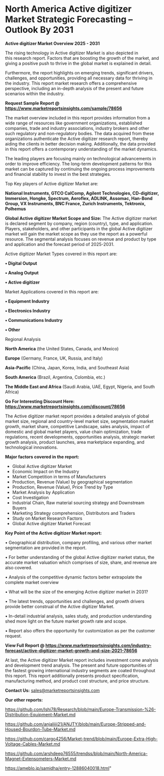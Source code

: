 # North America Active digitizer Market Strategic Forecasting – Outlook By 2031

<Strong> Active digitizer Market Overview 2025 - 2031</strong>

The rising technology in Active digitizer Market is also depicted in this research report. Factors that are boosting the growth of the market, and giving a positive push to thrive in the global market is explained in detail.

Furthermore, the report highlights on emerging trends, significant drivers, challenges, and opportunities, providing all necessary data for thriving in the industry. This report market research offers a comprehensive perspective, including an in-depth analysis of the present and future scenarios within the industry.

<strong>Request Sample Report @ <a href=https://www.marketreportsinsights.com/sample/78656>https://www.marketreportsinsights.com/sample/78656</a></strong>

The market overview included in this report provides information from a wide range of resources like government organizations, established companies, trade and industry associations, industry brokers and other such regulatory and non-regulatory bodies. The data acquired from these organizations authenticate the Active digitizer research report, thereby aiding the clients in better decision making. Additionally, the data provided in this report offers a contemporary understanding of the market dynamics.

The leading players are focusing mainly on technological advancements in order to improve efficiency. The long-term development patterns for this market can be captured by continuing the ongoing process improvements and financial stability to invest in the best strategies.

Top Key players of Active digitizer Market are:

<strong>National Instruments, GTCO CalComp, Agilent Technologies, CD-digitizer, Immersion, Hongke, Spectrum, Aeroflex, ADLINK, Assomac, Han-Bond Group, VX Instruments, BNC France, Zurich Instruments, Tektronix, Polhemus</strong>

<strong><b>Global Active digitizer Market Scope and Size:</b></strong>
The Active digitizer market is declared segment by company, region (country), type, and application. Players, stakeholders, and other participants in the global Active digitizer market will gain the market scope as they use the report as a powerful resource. The segmental analysis focuses on revenue and product by type and application and the forecast period of 2025-2031.

Active digitizer Market Types covered in this report are:

<strong>• Digital Output

• Analog Output

• Active digitizer</strong>

Market Applications covered in this report are:

<strong>• Equipment Industry

• Electronics Industry

• Communications Industry

• Other</strong> 

Regional Analysis

<strong>North America</strong> (the United States, Canada, and Mexico)

<strong>Europe</strong> (Germany, France, UK, Russia, and Italy)

<strong>Asia-Pacific</strong> (China, Japan, Korea, India, and Southeast Asia)

<strong>South America</strong> (Brazil, Argentina, Colombia, etc.)

<strong>The Middle East and Africa</strong> (Saudi Arabia, UAE, Egypt, Nigeria, and South Africa)

<strong>Go For Interesting Discount Here: <a href=https://www.marketreportsinsights.com/discount/78656>https://www.marketreportsinsights.com/discount/78656</a></strong>

The Active digitizer market report provides a detailed analysis of global market size, regional and country-level market size, segmentation market growth, market share, competitive Landscape, sales analysis, impact of domestic and global market players, value chain optimization, trade regulations, recent developments, opportunities analysis, strategic market growth analysis, product launches, area marketplace expanding, and technological innovations.

<strong><b>Major factors covered in the report:</b></strong>
<ul>
  <li>Global Active digitizer Market </li>
  <li>Economic Impact on the Industry</li>
  <li>Market Competition in terms of Manufacturers</li>
  <li>Production, Revenue (Value) by geographical segmentation</li>
  <li>Production, Revenue (Value), Price Trend by Type</li>
  <li>Market Analysis by Application</li>
  <li>Cost Investigation</li>
  <li>Industrial Chain, Raw material sourcing strategy and Downstream Buyers</li>
  <li>Marketing Strategy comprehension, Distributors and Traders</li>
  <li>Study on Market Research Factors</li>
  <li>Global Active digitizer Market Forecast</li>
</ul>

<strong><b>Key Point of the Active digitizer Market report:</b></strong>

• Geographical distribution, company profiling, and various other market segmentation are provided in the report.

• For better understanding of the global Active digitizer market status, the accurate market valuation which comprises of size, share, and revenue are also covered.

• Analysis of the competitive dynamic factors better extrapolate the complete market overview

• What will be the size of the emerging Active digitizer market in 2031?

• The latest trends, opportunities and challenges, and growth drivers provide better construal of the Active digitizer Market.

• In-detail industrial analysis, sales study, and production understanding shed more light on the future market growth rate and scope.

• Report also offers the opportunity for customization as per the customer request.

<strong><b>View Full Report @ <a href=https://www.marketreportsinsights.com/industry-forecast/active-digitizer-market-growth-and-size-2021-78656>https://www.marketreportsinsights.com/industry-forecast/active-digitizer-market-growth-and-size-2021-78656</a></b></strong>


At last, the Active digitizer Market report includes investment come analysis and development trend analysis. The present and future opportunities of the fastest growing international industry segments are coated throughout this report. This report additionally presents product specification, manufacturing method, and product cost structure, and price structure.

<strong>Contact Us:</strong>
sales@marketreportsinsights.com

<strong>Our other reports:</strong>

<a href=https://github.com/Ishi78/Research/blob/main/Europe-Transmission-%26-Distribution-Equipment-Market.md>https://github.com/Ishi78/Research/blob/main/Europe-Transmission-%26-Distribution-Equipment-Market.md</a>

<a href=https://github.com/anjaliiii21/ANJTY/blob/main/Europe-Stripped-and-Housed-Bourdon-Tube-Market.md>https://github.com/anjaliiii21/ANJTY/blob/main/Europe-Stripped-and-Housed-Bourdon-Tube-Market.md</a>

<a href=https://github.com/cargo4256/Market-trend/blob/main/Europe-Extra-High-Voltage-Cables-Market.md>https://github.com/cargo4256/Market-trend/blob/main/Europe-Extra-High-Voltage-Cables-Market.md</a>

<a href=https://github.com/arshdeep76555/trendss/blob/main/North-America-Magnet-Extensometers-Market.md>https://github.com/arshdeep76555/trendss/blob/main/North-America-Magnet-Extensometers-Market.md</a>

<a href=https://ameblo.jp/samidha/entry-12886040018.html>https://ameblo.jp/samidha/entry-12886040018.html</a>"
